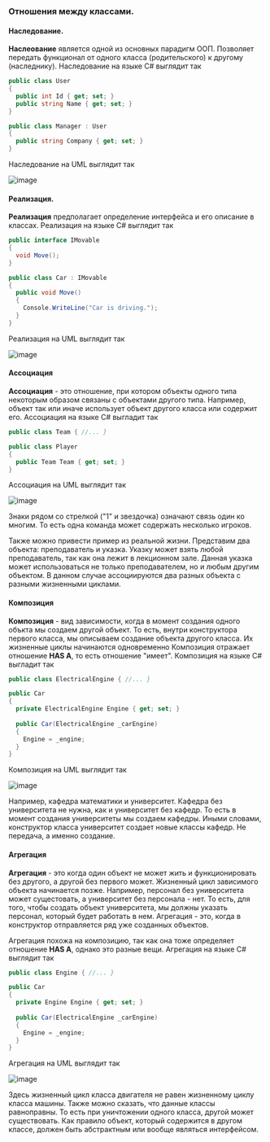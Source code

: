 ### Отношения между классами.

#### Наследование.

**Наслеование** является одной из основных парадигм ООП. Позволяет передать функционал от одного класса (родительского) к другому (наследнику). Наследование на языке C# выглядит так

```csharp
public class User
{
  public int Id { get; set; }
  public string Name { get; set; }
}

public class Manager : User
{
  public string Company { get; set; }
}
```

Наследование на UML выглядит так

![image](https://user-images.githubusercontent.com/57217014/196491324-bc847bd2-bafa-4b0e-b722-cf6b7e2b910e.png)

#### Реализация.

**Реализация** предполагает определение интерфейса и его описание в классах. Реализация на языке C# выглядит так

```csharp
public interface IMovable
{
  void Move();
}

public class Car : IMovable
{
  public void Move()
  {
    Console.WriteLine("Car is driving.");
  }
}
```

Реализация на UML выглядит так

![image](https://user-images.githubusercontent.com/57217014/196492952-cf40c87e-d269-40d6-af55-5ecfa9743c59.png)

#### Ассоциация

**Ассоциация** - это отношение, при котором объекты одного типа некоторым образом связаны с объектами другого типа. Например, объект так или иначе использует объект
другого класса или содержит его. Ассоциация на языке C# выгладит так

```csharp
public class Team { //... }

public class Player
{
  public Team Team { get; set; }
}
```

Ассоциация на UML выглядит так

![image](https://user-images.githubusercontent.com/57217014/196494932-9e6aed81-38f9-4ec7-89f9-90be4769593f.png)

Знаки рядом со стрелкой ("1" и звездочка) означают связь один ко многим. То есть одна команда может содержать несколько игроков.

Также можно привести пример из реальной жизни. Представим два объекта: преподаватель и указка. Указку может взять любой преподаватель, так как она лежит в лекционном зале. Данная указка может использоваться не только преподавателем, но и любым другим объектом. В данном случае ассоциируются два разных объекта с разными жизненными циклами.

#### Композиция

**Композиция** - вид зависимости, когда в момент создания одного объкта мы создаем другой объект. То есть, внутри конструктора первого класса, мы описываем создание объекта другого класса. Их жизненные циклы начинаются одновременно 
Композиция отражает отношение **HAS A**, то есть отношение "имеет". Композиция на языке C# выгладит так

```csharp
public class ElectricalEngine { //... }

public Car
{
  private ElectricalEngine Engine { get; set; }
  
  public Car(ElectricalEngine _carEngine)
  {
    Engine = _engine;
  }
}
```

Композиция на UML выглядит так

![image](https://user-images.githubusercontent.com/57217014/196496701-8ac5bca2-7b23-47d5-9dbf-0f9e252f0ffe.png)

Например, кафедра математики и университет. Кафедра без университета не нужна, как и университет без кафедр. То есть в момент создания университеты мы создаем кафедры. Иными словами, конструктор класса университет создает новые классы кафедр. Не передача, а именно создание.

#### Агрегация

**Агрегация** - это когда один объект не может жить и функционировать без другого, а другой без первого может. Жизненный цикл зависимого объекта начинается позже. Например, персонал без университета может сущестовать, а университет без персонала - нет. То есть, для того, чтобы создать объект университета, мы должны указать персонал, который будет работать в нем. Агрегация - это, когда в конструктор отправляется ряд уже созданных объектов.

Агрегация похожа на композицию, так как она тоже определяет отношение **HAS A**, однако это разные вещи. Агрегация на языке C# выглядит так

```csharp
public class Engine { //... }

public Car
{
  private Engine Engine { get; set; }
  
  public Car(ElectricalEngine _carEngine)
  {
    Engine = _engine;
  }
}
```

Агрегация на UML выглядит так

![image](https://user-images.githubusercontent.com/57217014/196497908-10bcac7c-8837-4231-9a3f-d3caf4b5ded4.png)

Здесь жизненный цикл класса двигателя не равен жизненному циклу класса машины. Также можно сказать, что данные классы равноправны. То есть при уничтожении одного класса, другой может существовать. Как правило объект, который содержится в другом классе, должен быть абстрактным или вообще являться интерфейсом.

